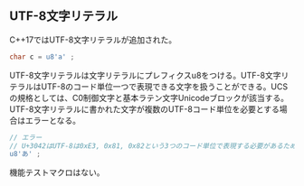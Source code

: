 ## UTF-8文字リテラル

C++17ではUTF-8文字リテラルが追加された。

~~~cpp
char c = u8'a' ;
~~~

UTF-8文字リテラルは文字リテラルにプレフィクスu8をつける。UTF-8文字リテラルはUTF-8のコード単位一つで表現できる文字を扱うことができる。UCSの規格としては、C0制御文字と基本ラテン文字Unicodeブロックが該当する。UTF-8文字リテラルに書かれた文字が複数のUTF-8コード単位を必要とする場合はエラーとなる。

~~~c++
// エラー
// U+3042はUTF-8は0xE3, 0x81, 0x82という3つのコード単位で表現する必要があるため
u8'あ' ;
~~~

機能テストマクロはない。
